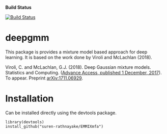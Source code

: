 **Build Status**

[![Build Status](https://travis-ci.org/suren-rathnayake/deepgmm.svg?branch=master)](https://travis-ci.org/suren-rathnayake/deepgmm)


# deepgmm

This package is provides a mixture model based approach for deep learning. It is based on the work done by Viroli and McLachlan (2018).


Viroli, C. and McLachlan, G.J. (2018). Deep Gaussian mixture models. Statistics and Computing. ([Advance Access, published 1 December, 2017](http://link.springer.com/article/10.1007/s11222-017-9793-z)). To appear. Preprint [arXiv:1711.06929](http://arxiv.org/abs/arXiv:1711.06929).


# Installation

Can be installed directly using the devtools package.

```
library(devtools)
install_github("suren-rathnayake/EMMIXmfa")
```
